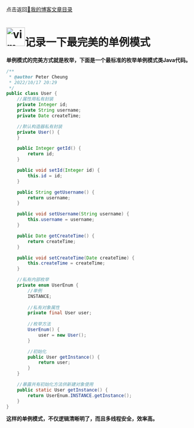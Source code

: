 点击返回[🔗我的博客文章目录](https://percheung.github.io/#/toc)

# <img src="https://percheung.github.io/blogImg/java.png" width="50px" alt="vim" />记录一下最完美的单例模式

**单例模式的完美方式就是枚举，下面是一个最标准的枚举单例模式类Java代码。**

```java
/**
 * @author Peter Cheung
 * 2022/10/17 20:29
 */
public class User {
    //属性用私有封装
    private Integer id;
    private String username;
    private Date createTime;

    //默认构造器私有封装
    private User() {
    }

    public Integer getId() {
        return id;
    }

    public void setId(Integer id) {
        this.id = id;
    }

    public String getUsername() {
        return username;
    }

    public void setUsername(String username) {
        this.username = username;
    }

    public Date getCreateTime() {
        return createTime;
    }

    public void setCreateTime(Date createTime) {
        this.createTime = createTime;
    }

    //私有内部枚举
    private enum UserEnum {
        //单例
        INSTANCE;
        
        //私有对象属性
        private final User user;
        
        //枚举方法
        UserEnum() {
            user = new User();
        }

        //初始化
        public User getInstance() {
            return user;
        }
    }

    //暴露共有初始化方法供新建对象使用
    public static User getInstance() {
        return UserEnum.INSTANCE.getInstance();
    }
}
```
**这样的单例模式，不仅逻辑清晰明了，而且多线程安全，效率高。**